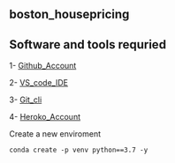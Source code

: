 ## boston_housepricing

## Software and tools requried
1- [Github_Account](https://github.com)

2- [VS_code_IDE](https://code.visualstudio.com/)

3- [Git_cli](https://git-scm.com/downloads)

4- [Heroko_Account](https://heroku.com)


Create a new enviroment
```
conda create -p venv python==3.7 -y
```
